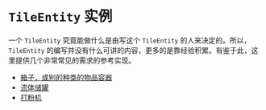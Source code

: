 # `TileEntity` 实例

一个 `TileEntity` 究竟能做什么是由写这个 `TileEntity` 的人来决定的。所以，`TileEntity` 的编写并没有什么可讲的内容，更多的是靠经验积累。有鉴于此，这里提供几个非常常见的需求的参考实现。

  - [箱子，或别的种类的物品容器](inventory.md)
  - [流体储罐](tank.md)
  - [打粉机](grinder.md)
